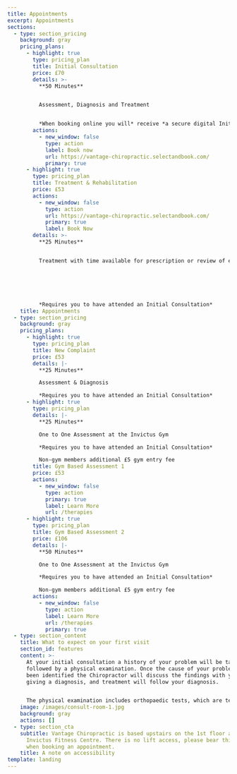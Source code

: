```yaml
---
title: Appointments
excerpt: Appointments
sections:
  - type: section_pricing
    background: gray
    pricing_plans:
      - highlight: true
        type: pricing_plan
        title: Initial Consultation
        price: £70
        details: >-
          **50 Minutes**


          Assessment, Diagnosis and Treatment


          *When booking online you will* receive *a secure digital Initial Consultation Form to fill in prior to your appointment.*
        actions:
          - new_window: false
            type: action
            label: Book now
            url: https://vantage-chiropractic.selectandbook.com/
            primary: true
      - highlight: true
        type: pricing_plan
        title: Treatment & Rehabilitation
        price: £53
        actions:
          - new_window: false
            type: action
            url: https://vantage-chiropractic.selectandbook.com/
            primary: true
            label: Book Now
        details: >-
          **25 Minutes**


          Treatment with time available for prescription or review of exercises/stretches 






          *Requires you to have attended an Initial Consultation*
    title: Appointments
  - type: section_pricing
    background: gray
    pricing_plans:
      - highlight: true
        type: pricing_plan
        title: New Complaint
        price: £53
        details: |-
          **25 Minutes**

          Assessment & Diagnosis

          *Requires you to have attended an Initial Consultation*
      - highlight: true
        type: pricing_plan
        details: |-
          **25 Minutes**

          One to One Assessment at the Invictus Gym

          *Requires you to have attended an Initial Consultation*

          Non-gym members additional £5 gym entry fee
        title: Gym Based Assessment 1
        price: £53
        actions:
          - new_window: false
            type: action
            primary: true
            label: Learn More
            url: /therapies
      - highlight: true
        type: pricing_plan
        title: Gym Based Assessment 2
        price: £106
        details: |-
          **50 Minutes**

          One to One Assessment at the Invictus Gym

          *Requires you to have attended an Initial Consultation*

          Non-gym members additional £5 gym entry fee
        actions:
          - new_window: false
            type: action
            label: Learn More
            url: /therapies
            primary: true
  - type: section_content
    title: What to expect on your first visit
    section_id: features
    content: >-
      At your initial consultation a history of your problem will be taken,
      followed by a physical examination. Once the cause of your problem has
      been identified the Chiropractor will discuss the findings with you,
      giving a diagnosis, and treatment will follow your diagnosis. 


      The physical examination includes orthopaedic tests, which are tests to identify the specific anatomical structures which are causing your pain; functional assessment, and where indicated a neurological screen. Functional assessments are used to determine how effectively an area is working, and to help to determine what treatment or rehabilitation exercises would be most appropriate for you.
    image: /images/consult-room-1.jpg
    background: gray
    actions: []
  - type: section_cta
    subtitle: Vantage Chiropractic is based upstairs on the 1st floor at the
      Invictus Fitness Centre. There is no lift access, please bear this in mind
      when booking an appointment.
    title: A note on accessibility
template: landing
---
```


